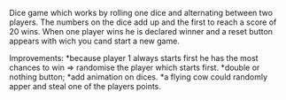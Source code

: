 Dice game which works by rolling one dice and alternating between two players. 
The numbers on the dice add up and the first to reach a score of 20 wins.
When one player wins he is declared winner and a reset button appears with wich you cand start a new game.


Improvements:
*because player 1 always starts first he has the most chances to win => randomise the player which starts first.
*double or nothing button;
*add animation on dices.
*a flying cow could randomly apper and steal one of the players points.
